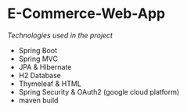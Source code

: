 # E-Commerce-Web-App

*Technologies used in the project*

* Spring Boot
* Spring MVC
* JPA & Hibernate
* H2 Database
* Thymeleaf & HTML
* Spring Security & OAuth2 (google cloud platform)
* maven build
